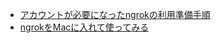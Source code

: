 

- [アカウントが必要になったngrokの利用準備手順](https://zenn.dev/protoout/articles/47-ngrok-setup-2022)
- [ngrokをMacに入れて使ってみる](https://qiita.com/miriwo/items/8c1e6550a5ab279d60b5)